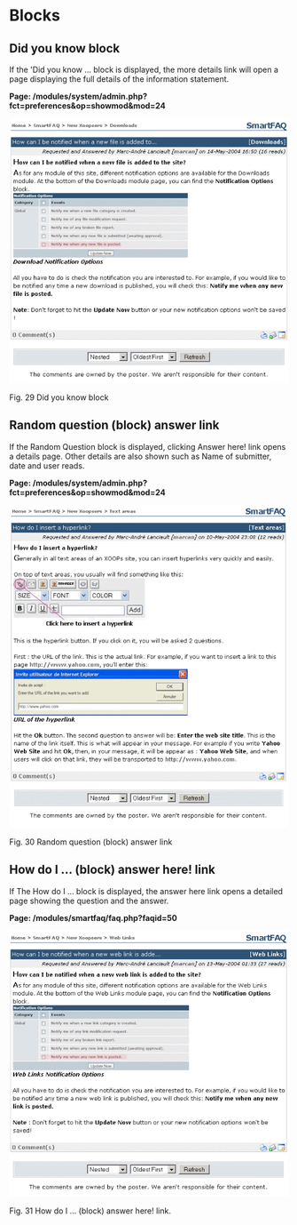# Blocks

## Did you know block

If the 'Did you know ... block is displayed, the more details link will open a page displaying the full details of the information statement.

**Page: /modules/system/admin.php?fct=preferences&op=showmod&mod=24** 

![](../.gitbook/assets/user-moredetails.png)

Fig. 29 Did you know block

## Random question \(block\) answer link

If the Random Question block is displayed, clicking Answer here! link opens a details page. Other details are also shown such as Name of submitter, date and user reads.

**Page: /modules/system/admin.php?fct=preferences&op=showmod&mod=24** 

![](../.gitbook/assets/user-randomquestion.png)

Fig. 30 Random question \(block\) answer link

## How do I ... \(block\) answer here! link

If The How do I ... block is displayed, the answer here link opens a detailed page showing the question and the answer.

**Page: /modules/smartfaq/faq.php?faqid=50** 

![](../.gitbook/assets/user-weblinks.png)

Fig. 31 How do I ... \(block\) answer here! link.

